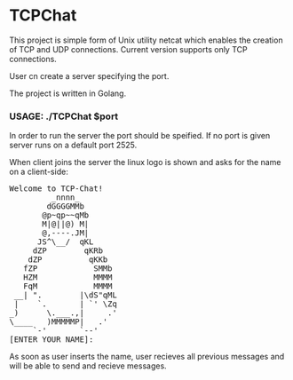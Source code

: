 # TCPChat
This project is simple form of Unix utility netcat which enables the creation of TCP and UDP connections.
Current version supports only TCP connections.

User cn create a server specifying the port.

The project is written in Golang.

<h3>USAGE: ./TCPChat $port</h3>

In order to run the server the port should be speified. If no port is given server  runs on a default port 2525.

When client joins the server the linux logo is shown and asks for the name on a client-side:
<pre>
Welcome to TCP-Chat!
         _nnnn_
        dGGGGMMb
       @p~qp~~qMb
       M|@||@) M|
       @,----.JM|
      JS^\__/  qKL
     dZP        qKRb
    dZP          qKKb
   fZP            SMMb
   HZM            MMMM
   FqM            MMMM
 __| ".        |\dS"qML
 |    `.       | `' \Zq
_)      \.___.,|     .'
\____   )MMMMMP|   .'
     `-'       `--'
[ENTER YOUR NAME]: 
</pre>

As soon as user inserts the name, user recieves all previous messages and will be able to send and recieve messages.
